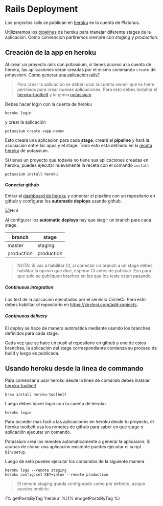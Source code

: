 # Rails Deployment

Los projectos rails se publican en [heroku][heroku-dashboard] en la cuenta de Platanus.

Utilizaremos los [pipelines][heroku-pipelines] de heroku para manejar diferente stages de la aplicación. Como convencion partiremos siempre con *staging* y *production*.

## Creación de la app en heroku

Al crear un proyecto rails con potassium, si tienes acceso a la cuenta de heroku,
las aplicaciones seran creadas por el mismo commando `create` de potassium.
[Como generar una aplicacion rails?](../code/rails.md)

> Para crear la aplicación se deben usar la cuenta *owner* que es tiene permisos para crear nuevas aplicaciones. Para esto debes installar el [heroku-toolbelt][] y la gema [potassium][].

Debes hacer login con la cuenta de heroku

    heroku login

y crear la aplicación

    potassium create <app-name>

Esto creará una aplicacion para cada **stage**, creará el **pipeline** y hará
la asociación entre las apps y el stage. Todo esto esta definido en la
[receta heroku][heroku-recipe] de potassium.

Si tienes un proyecto que todavia no tiene sus aplicaciones creadas en heroku,
puedes ejecutar nuevamente la receta con el comando `install`

    potassium install heroku

#### Conectar github

Entrar al [dashboard de heroku][heroku-dashboard] y conectar el pipeline con un repositorio en github y configurar los **automatic deploys** usando github.

![Hint](https://cloud.githubusercontent.com/assets/313750/13019759/fa86c8ca-d1af-11e5-8869-cd2efb5513fa.png)

Al configurar los **automatic deploys** hay que elegir un branch para cada stage.

| branch     | stage      |
| ---------- | ---------- |
| master     | staging    |
| production | production |

> NOTA: Si vas a habilitar CI, al conectar un branch a un stage debes habilitar
la opcion que dice, esperar CI antes de publicar. Eso para que solo se publiquen
braches en los que los tests estan pasando.

##### Continuous integration

Los test de la aplicación ejecutados por el servicio CircleCi. Para esto debes
habilitar el repositorio en https://circleci.com/add-projects.

##### Continuous delivery

El deploy se hace de manera automática mediante usando los branches definidos para cada stage.

Cada vez que se hace un push al repositorio en github a uno de estos branches, la aplicación del stage correspondiente comienza su proceso de build y luego es publicada.

## Usando heroku desde la linea de commando

Para comenzar a usar heroku desde la linea de comando debes instalar [heroku-toolbelt][]

    brew install heroku-toolbelt

Luego debes hacer login con tu cuenta de heroku.

    heroku login

Para acceder mas facil a las aplicaciones en heroku desde tu proyecto, el heroku
toolbelt usa los remotes de github para saber en que stage o aplicación ejecutar
un comando.

Potassium crea los remotes automaticamente a generar la aplicacion. Si acabas de
clonar una aplicación existente puedes ejecutar el script `bin/setup`.

Luego de esto puedes ejecutar los comandos de la siguiente manera

    heroku logs --remote staging
    heroku config:set KEY=value --remote production

> El remote staging queda configurado como por defecto, asique puedes omitirlo.

{% getPostsByTag 'heroku' %}{% endgetPostsByTag %}

[heroku-dashboard]: https://dashboard.heroku.com
[heroku-pipelines]: https://devcenter.heroku.com/articles/pipelines
[heroku-toolbelt]: https://toolbelt.heroku.com/
[heroku-recipe]: https://github.com/platanus/potassium/blob/master/lib/potassium/recipes/heroku.rb
[potassium]: https://github.com/platanus/potassium
